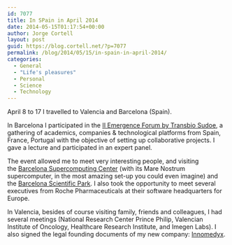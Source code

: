 ```yaml
---
id: 7077
title: In SPain in April 2014
date: 2014-05-15T01:17:54+00:00
author: Jorge Cortell
layout: post
guid: https://blog.cortell.net/?p=7077
permalink: /blog/2014/05/15/in-spain-in-april-2014/
categories:
  - General
  - "Life's pleasures"
  - Personal
  - Science
  - Technology
---
```

April 8 to 17 I travelled to Valencia and Barcelona (Spain).

In Barcelona I participated in the <a title="https://www.transbio-sudoe.eu/transbio-events.php?n=2" href="https://www.transbio-sudoe.eu/transbio-events.php?n=2" target="_blank">II Emergence Forum by Transbio Sudoe</a>, a gathering of academics, companies & technological platforms from Spain, France, Portugal with the objective of setting up collaborative projects. I gave a lecture and participated in an expert panel.

The event allowed me to meet very interesting people, and visiting the <a title="https://www.bsc.es/" href="https://www.bsc.es/" target="_blank">Barcelona Supercomputing Center</a> (with its Mare Nostrum supercomputer, in the most amazing set-up you could even imagine) and the <a title="https://www.pcb.ub.edu/homepcb/live/en/p1.asp" href="https://www.pcb.ub.edu/homepcb/live/en/p1.asp" target="_blank">Barcelona Scientific Park</a>. I also took the opportunity to meet several executives from Roche Pharmaceuticals at their software headquarters for Europe.

In Valencia, besides of course visiting family, friends and colleagues, I had several meetings (National Research Center Prince Philip, Valencian Institute of Oncology, Healthcare Research Institute, and Imegen Labs). I also signed the legal founding documents of my new company: <a title="https://www.innomedyx.es/" href="https://www.innomedyx.es/" target="_blank">Innomedyx</a>.